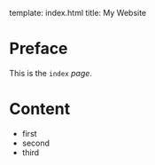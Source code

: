 template: index.html
title: My Website

# Preface
This is the `index` *page*.

# Content
* first
* second
* third